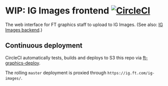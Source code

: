 # WIP: IG Images frontend [![CircleCI](https://circleci.com/gh/Financial-Times/ig-images-frontend.svg?style=svg)](https://circleci.com/gh/Financial-Times/ig-images-frontend)

The web interface for FT graphics staff to upload to IG Images. (See also: [IG Images backend](https://github.com/Financial-Times/ig-images-backend).)

## Continuous deployment

CircleCI automatically tests, builds and deploys to S3 this repo via [ft-graphics-deploy](https://github.com/ft-interactive/ft-graphics-deploy).

The rolling `master` deployment is proxied through `https://ig.ft.com/ig-images/`.

